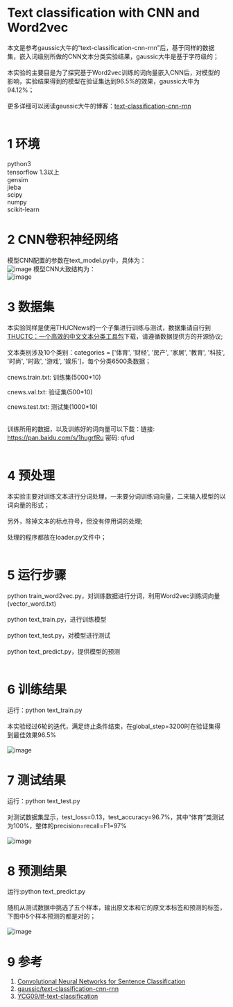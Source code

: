 # Text classification with CNN and Word2vec
本文是参考gaussic大牛的“text-classification-cnn-rnn”后，基于同样的数据集，嵌入词级别所做的CNN文本分类实验结果，gaussic大牛是基于字符级的；<br><br>
本实验的主要目是为了探究基于Word2vec训练的词向量嵌入CNN后，对模型的影响，实验结果得到的模型在验证集达到96.5%的效果，gaussic大牛为94.12%；<br><br>
更多详细可以阅读gaussic大牛的博客：[text-classification-cnn-rnn](https://github.com/gaussic/text-classification-cnn-rnn)<br><br>

1 环境
=
python3<br>
tensorflow 1.3以上<br>
gensim<br>
jieba<br>
scipy<br>
numpy<br>
scikit-learn<br>

2 CNN卷积神经网络
=
模型CNN配置的参数在text_model.py中，具体为：<br>
![image](https://github.com/cjymz886/text-cnn/blob/master/images/text_cnn_config.png)
模型CNN大致结构为：<br>
![image](https://github.com/cjymz886/text-cnn/blob/master/images/text_cnn.png)

3 数据集
=
本实验同样是使用THUCNews的一个子集进行训练与测试，数据集请自行到[THUCTC：一个高效的中文文本分类工具包](http://thuctc.thunlp.org/)下载，请遵循数据提供方的开源协议;<br><br>
文本类别涉及10个类别：categories = \['体育', '财经', '房产', '家居', '教育', '科技', '时尚', '时政', '游戏', '娱乐']，每个分类6500条数据；<br><br>
cnews.train.txt: 训练集(5000*10)<br>

cnews.val.txt: 验证集(500*10)<br>

cnews.test.txt: 测试集(1000*10)<br><br>

训练所用的数据，以及训练好的词向量可以下载：链接: https://pan.baidu.com/s/1hugrfRu 密码: qfud<br><br>




4 预处理
=
本实验主要对训练文本进行分词处理，一来要分词训练词向量，二来输入模型的以词向量的形式；<br><br>
另外，除掉文本的标点符号，但没有停用词的处理;<br><br>
处理的程序都放在loader.py文件中；<br><br>


5 运行步骤
=
python train_word2vec.py，对训练数据进行分词，利用Word2vec训练词向量(vector_word.txt)<br><br>
python text_train.py，进行训练模型<br><br>
python text_test.py，对模型进行测试<br><br>
python text_predict.py，提供模型的预测<br><br>


6 训练结果
=
运行：python text_train.py<br><br>
本实验经过6轮的迭代，满足终止条件结束，在global_step=3200时在验证集得到最佳效果96.5%<br><br>
![image](https://github.com/cjymz886/text-cnn/blob/master/images/text_cnn_train.png)

7 测试结果
=
运行：python text_test.py<br><br>
对测试数据集显示，test_loss=0.13，test_accuracy=96.7%，其中“体育”类测试为100%，整体的precision=recall=F1=97%<br><br>
![image](https://github.com/cjymz886/text-cnn/blob/master/images/text_cnn_test.png)

8 预测结果
=
运行:python text_predict.py <br><br>
随机从测试数据中挑选了五个样本，输出原文本和它的原文本标签和预测的标签，下图中5个样本预测的都是对的；<br><br>
![image](https://github.com/cjymz886/text-cnn/blob/master/images/text_cnn_predict.png)


9 参考
=
1. [Convolutional Neural Networks for Sentence Classification](https://arxiv.org/abs/1408.5882)
2. [gaussic/text-classification-cnn-rnn](https://github.com/gaussic/text-classification-cnn-rnn)
3. [YCG09/tf-text-classification](https://github.com/YCG09/tf-text-classification)

